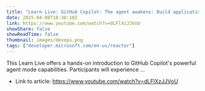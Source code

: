 ```yaml
---
title: "Learn Live: GitHub Copilot: The agent awakens: Build applications with GitHub Copilot agent mode"
date: 2025-04-08T18:38:18Z
link: https://www.youtube.com/watch?v=dLFlXzJJVoU
showShare: false
showReadTime: false
thumbnail: images/devops.png
tags: ["developer.microsoft.com/en-us/reactor"]
---
```

This Learn Live offers a hands-on introduction to GitHub Copilot's powerful agent mode capabilities. Participants will experience ...

- Link to article: https://www.youtube.com/watch?v=dLFlXzJJVoU